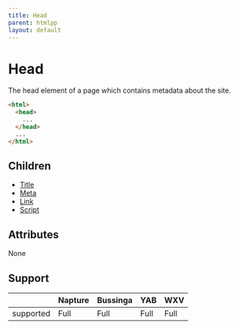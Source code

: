 ```yaml
---
title: Head
parent: htmlpp
layout: default
---
```

# Head
The head element of a page which contains metadata about the site.

```html
<html>
  <head>
    ...
  </head>
  ...
</html>
```

## Children
- [Title](title.md)
- [Meta](meta.md)
- [Link](link.md)
- [Script](script.md)

## Attributes
None

## Support

|           | Napture | Bussinga | YAB  | WXV  |
| --------- | ------- | -------- | ---- | ---- |
| supported | Full    | Full     | Full | Full |